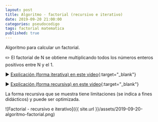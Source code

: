 ```yaml
---
layout: post
title: Algoritmo - factorial (recursivo e iterativo)
date: 2019-09-20 21:00:00
categories: pseudocodigo
tags: factorial matematica
published: true
---
```


Algoritmo para calcular un factorial.

✏️ El factorial de N se obtiene multiplicando todos los números enteros positivos entre N y el 1.

▶️ [Explicación (forma iterativa) en este video](https://youtu.be/cmFX38TpxNM?t=496){:target="_blank"}

▶️ [Explicación (forma recursiva) en este video](https://www.youtube.com/watch?v=s8T7cPnYrz0){:target="_blank"}

La forma recursiva que se muestra tiene limitaciones (se indica a fines didácticos) y puede ser optimizada.

![Factorial - recursivo e iterativo]({{ site.url }}/assets/2019-09-20-algoritmo-factorial.png)
